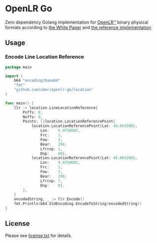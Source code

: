# OpenLR Go

Zero dependency Golang implementation for
[OpenLR™](https://www.openlr-association.com) binary physical formats according to
[the White Paper](https://www.openlr-association.com/fileadmin/user_upload/openlr-whitepaper_v1.5.pdf)
and [the reference implementation](https://github.com/tomtom-international/openlr).


## Usage

### Encode Line Location Reference

```go
package main

import (
    b64 "encoding/base64"
    "fmt"
    "github.com/uber/openlr-go/location"
)

func main() {
    llr := location.LineLocationReference{
        Poffs: 0,
        Noffs: 0,
        Points: []location.LocationReferencePoint{
            location.LocationReferencePoint{Lat: 48.0632865,
                Lon:    9.9750602,
                Frc:    1,
                Fow:    3,
                Bear:   298,
                Lfrcnp: 1,
                Dnp:    88},
            location.LocationReferencePoint{Lat: 48.0632865,
                Lon:    9.9750602,
                Frc:    1,
                Fow:    3,
                Bear:   298,
                Lfrcnp: 7,
                Dnp:    0},
        },
    }
    encodedString, _ := llr.Encode()
    fmt.Println(b64.StdEncoding.EncodeToString(encodedString))
}
```

## License

Please see [license.txt](https://github.com/uber/openlr-go/blob/main/license.txt) for details.